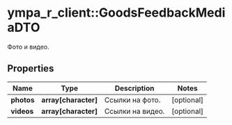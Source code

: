# ympa_r_client::GoodsFeedbackMediaDTO

Фото и видео.

## Properties
Name | Type | Description | Notes
------------ | ------------- | ------------- | -------------
**photos** | **array[character]** | Ссылки на фото. | [optional] 
**videos** | **array[character]** | Ссылки на видео. | [optional] 


